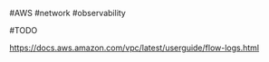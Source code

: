 #AWS #network #observability

#TODO

<https://docs.aws.amazon.com/vpc/latest/userguide/flow-logs.html>
